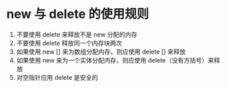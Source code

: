 # new 与 delete 的使用规则

1. 不要使用 delete 来释放不是 new 分配的内存
2. 不要使用 delete 释放同一个内存块两次
3. 如果使用 new [] 来为数组分配内存，则应使用 delete [] 来释放
4. 如果使用 new 来为一个实体分配内存，则应使用 delete（没有方括号）来释放
5. 对空指针应用 delete 是安全的